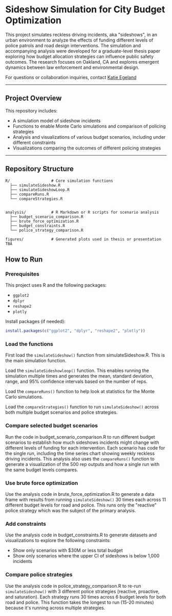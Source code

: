# Sideshow Simulation for City Budget Optimization

This project simulates reckless driving incidents, aka "sideshows", in an urban environment 
to analyze the effects of funding different levels of police patrols and road design interventions. 
The simulation and accompanying analysis were developed for a graduate-level thesis paper 
exploring how budget allocation strategies can influence public safety outcomes.
The research focuses on Oakland, CA and explores emergent dynamics between law enforcement 
and environmental design.

For questions or collaboration inquiries, contact [Katie Egeland](mailto:katie.egeland@gmail.com)

---

## Project Overview

This repository includes:

- A simulation model of sideshow incidents
- Functions to enable Monte Carlo simulations and comparison of policing strategies
- Analysis and visualizations of various budget scenarios, including under different constraints
- Visualizations comparing the outcomes of different policing strategies

---

## Repository Structure

```
R/                  # Core simulation functions
  ├── simulateSideshow.R
  ├── simulateSideshowLoop.R
  ├── compareRuns.R
  └── compareStrategies.R
  

analysis/           # R Markdown or R scripts for scenario analysis
  ├── budget_scenario_comparison.R
  ├── brute_force_optimization.R
  ├── budget_constraints.R
  └── police_strategy_comparison.R

figures/            # Generated plots used in thesis or presentation
TBA

```

## How to Run

### Prerequisites
This project uses R and the following packages:
- `ggplot2`
- `dplyr`
- `reshape2`
- `plotly`

Install packages (if needed):

```r
install.packages(c("ggplot2", "dplyr", "reshape2", "plotly"))
```


### Load the functions
First load the `simulateSideshow()` function from simulateSideshow.R.
This is the main simulation function.

Load the `simulateSideshowloop()` function.
This enables running the simulation multiple times and generates the mean, 
standard deviation, range, and 95% confidence intervals based on the number of reps.

Load the `compareRuns()` function to help look at statistics for the Monte Carlo simulations.

Load the `compareStrategies()` function to run `simulateSideshow()` across both multiple budget scenarios
and police strategies.

### Compare selected budget scenarios
Run the code in budget_scenario_comparison.R to run different budget scenarios to establish how much sideshows incidents
might change with different levels of funding for each intervention. 
Each scenario has code for the single run, including the time series chart showing 
weekly reckless driving incidents.
This analysis also uses the `compareRuns()` function to generate a visualization of the 500 rep
outputs and how a single run with the same budget levels compares.

### Use brute force optimization
Use the analysis code in brute_force_optimization.R to generate a data frame with results from
running `simulateSideshow()` 30 times each across 11 different budget levels for road and police. This
runs only the "reactive" police strategy which was the subject of the primary analysis.

### Add constraints
Use the analysis code in budget_constraints.R to generate datasets and visualizations to explore the following constraints:
- Show only scenarios with $30M or less total budget
- Show only scenarios where the upper CI of sideshows is below 1,000 incidents

### Compare police strategies
Use the analysis code in police_strategy_comparison.R to re-run `simulateSideshow()` with 3 different 
police strategies (reactive, proactive, and saturation). Each strategy runs 30 times across 6 budget
levels for both road and police.
This function takes the longest to run (15-20 minutes) because it's running across multiple strategies.